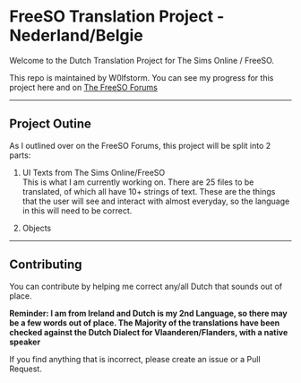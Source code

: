 # FreeSO Translation Project - Nederland/Belgie
Welcome to the Dutch Translation Project for The Sims Online / FreeSO.

This repo is maintained by W0lfstorm. You can see my progress for this project here and on [The FreeSO Forums](http://forum.freeso.org/threads/wip-dutch-translations-v0-1.6494/#post-31765)

-----
## Project Outine

As I outlined over on the FreeSO Forums, this project will be split into 2 parts:

1. UI Texts from The Sims Online/FreeSO  
This is what I am currently working on. There are 25 files to be translated, of which all have 10+ strings of text. These are the things that the user will see and interact with almost everyday, so the language in this will need to be correct. 

2. Objects  

-----
## Contributing
You can contribute by helping me correct any/all Dutch that sounds out of place. 

**Reminder: I am from Ireland and Dutch is my 2nd Language, so there may be a few words out of place. The Majority of the translations have been checked against the Dutch Dialect for Vlaanderen/Flanders, with a native speaker**

If you find anything that is incorrect, please create an issue or a Pull Request. 
